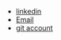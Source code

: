 - [linkedin](https://www.linkedin.com/in/ragibeshay?lipi=urn%3Ali%3Apage%3Ad_flagship3_profile_view_base_contact_details%3Bb7uv1rHRQg67VSrrkfDLTA%3D%3D)
- [Email](ragi.beshay@gmail.com)
- [git account](https://github.com/ragibeshay)
